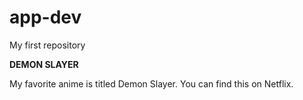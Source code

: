 # app-dev
My first repository

**DEMON SLAYER**

My favorite anime is titled Demon Slayer. You can find this on Netflix.
